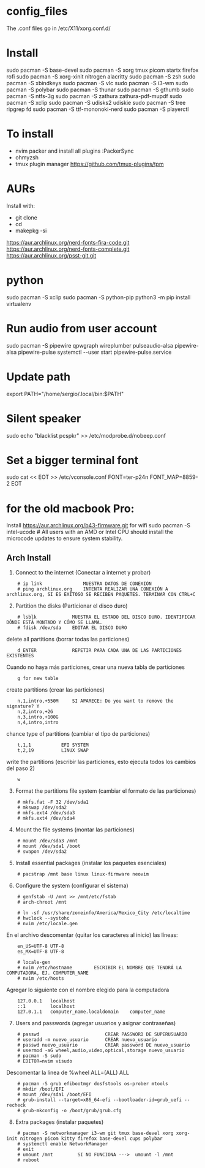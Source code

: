 # config_files
The .conf files go in /etc/X11/xorg.conf.d/

# Install
sudo pacman -S base-devel
sudo pacman -S xorg tmux picom startx firefox rofi
sudo pacman -S xorg-xinit nitrogen alacritty
sudo pacman -S zsh
sudo pacman -S xbindkeys
sudo pacman -S vlc
sudo pacman -S i3-wm
sudo pacman -S polybar
sudo pacman -S thunar
sudo pacman -S gthumb
sudo pacman -S ntfs-3g
sudo pacman -S zathura zathura-pdf-mupdf 
sudo pacman -S xclip
sudo pacman -S udisks2 udiskie
sudo pacman -S tree ripgrep fd
sudo pacman -S ttf-mononoki-nerd
sudo pacman -S playerctl

# To install
- nvim packer and install all plugins :PackerSync
- ohmyzsh
- tmux plugin manager https://github.com/tmux-plugins/tpm


# AURs
Install with:
- git clone
- cd
- makepkg -si

https://aur.archlinux.org/nerd-fonts-fira-code.git
https://aur.archlinux.org/nerd-fonts-complete.git
https://aur.archlinux.org/psst-git.git

# python
sudo pacman -S xclip
sudo pacman -S python-pip
python3 -m pip install virtualenv

# Run audio from user account
sudo pacman -S pipewire qpwgraph wireplumber pulseaudio-alsa pipewire-alsa pipewire-pulse
systemctl --user start pipewire-pulse.service

# Update path
export PATH="/home/sergio/.local/bin:$PATH"

# Silent speaker
sudo echo "blacklist pcspkr" >> /etc/modprobe.d/nobeep.conf

# Set a bigger terminal font
sudo cat << EOT >> /etc/vconsole.conf
FONT=ter-p24n
FONT_MAP=8859-2
EOT

# for the old macbook Pro:
Install https://aur.archlinux.org/b43-firmware.git for wifi
sudo pacman -S intel-ucode # All users with an AMD or Intel CPU should install the microcode updates to ensure system stability.

Arch Install
------------------------------------------------------------


1. Connect to the internet (Conectar a internet y probar)

```
    # ip link               MUESTRA DATOS DE CONEXIÓN
    # ping archlinux.org    INTENTA REALIZAR UNA CONEXIÓN A archlinux.org, SI ES EXITOSO SE RECIBEN PAQUETES. TERMINAR CON CTRL+C

```

2. Partition the disks (Particionar el disco duro)

```
    # lsblk             MUESTRA EL ESTADO DEL DISCO DURO. IDENTIFICAR DÓNDE ESTÁ MONTADO Y CÓMO SE LLAMA.
    # fdisk /dev/sda    EDITAR EL DISCO DURO
```

delete all partitions (borrar todas las particiones)

```
    d ENTER             REPETIR PARA CADA UNA DE LAS PARTICIONES EXISTENTES
```
Cuando no haya más particiones, crear una nueva tabla de particiones

```
    g for new table
```

create partitions (crear las particiones)

```
    n,1,intro,+550M     SI APARECE: Do you want to remove the signature? Y
    n,2,intro,+2G
    n,3,intro,+100G
    n,4,intro,intro
```

chance type of partitions (cambiar el tipo de particiones)

```
    t,1,1           EFI SYSTEM
    t,2,19          LINUX SWAP
```

write the partitions (escribir las particiones, esto ejecuta todos los cambios del paso 2)

```
    w
```

3. Format the partitions file system (cambiar el formato de las particiones)

```
    # mkfs.fat -F 32 /dev/sda1
    # mkswap /dev/sda2
    # mkfs.ext4 /dev/sda3
    # mkfs.ext4 /dev/sda4
```

4. Mount the file systems (montar las particiones)

```
    # mount /dev/sda3 /mnt
    # mount /dev/sda1 /boot
    # swapon /dev/sda2
```

5. Install essential packages (instalar los paquetes esenciales)

```
    # pacstrap /mnt base linux linux-firmware neovim
```

6. Configure the system (configurar el sistema)

```
    # genfstab -U /mnt >> /mnt/etc/fstab
    # arch-chroot /mnt

    # ln -sf /usr/share/zoneinfo/America/Mexico_City /etc/localtime
    # hwclock --systohc
    # nvim /etc/locale.gen
```

En el archivo descomentar (quitar los caracteres al inicio) las líneas:

```
    en_US=UTF-8 UTF-8
    es_MX=UTF-8 UTF-8

    # locale-gen
    # nvim /etc/hostname        ESCRIBIR EL NOMBRE QUE TENDRÁ LA COMPUTADORA, EJ. COMPUTER_NAME
    # nvim /etc/hosts
```

Agregar lo siguiente con el nombre elegido para la computadora

```
    127.0.0.1   localhost
    ::1         localhost
    127.0.1.1   computer_name.localdomain    computer_name
```

7. Users and passwords (agregar usuarios y asignar contraseñas)

```
    # passwd                        CREAR PASSWORD DE SUPERUSUARIO
    # useradd -m nuevo_usuario      CREAR nuevo_usuario
    # passwd nuevo_usuario          CREAR password DE nuevo_usuario
    # usermod -aG wheel,audio,video,optical,storage nuevo_usuario
    # pacman -S sudo
    # EDITOR=nvim visudo
```

Descomentar la linea de %wheel ALL=(ALL) ALL

```
    # pacman -S grub efibootmgr dosfstools os-prober mtools
    # mkdir /boot/EFI
    # mount /dev/sda1 /boot/EFI
    # grub-install --target=x86_64-efi --bootloader-id=grub_uefi --recheck
    # grub-mkconfig -o /boot/grub/grub.cfg
```

8. Extra packages (instalar paquetes)

```
    # pacman -S networkmanager i3-wm git tmux base-devel xorg xorg-init nitrogen picom kitty firefox base-devel cups polybar
    # systemctl enable NetworkManager
    # exit
    # umount /mnt         SI NO FUNCIONA --->  umount -l /mnt
    # reboot
```

